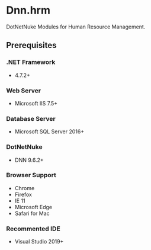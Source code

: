# Dnn.hrm
DotNetNuke Modules for Human Resource Management.

## Prerequisites
### .NET Framework
- 4.7.2+

### Web Server
- Microsoft IIS 7.5+

### Database Server
- Microsoft SQL Server 2016+

### DotNetNuke
- DNN 9.6.2+

### Browser Support
- Chrome
- Firefox
- IE 11
- Microsoft Edge
- Safari for Mac

### Recommented IDE
- Visual Studio 2019+
